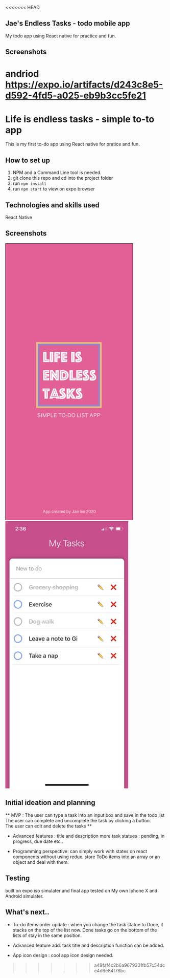 <<<<<<< HEAD
## Jae's Endless Tasks - todo mobile app
My todo app using React native for practice and fun.

## Screenshots


andriod
https://expo.io/artifacts/d243c8e5-d592-4fd5-a025-eb9b3cc5fe21
=======
# Life is endless tasks - simple to-to app
This is my first to-do app using React native for pratice and fun.

## How to set up
1. NPM and a Command Line tool is needed.
2. git clone this repo and cd into the project folder
3. run `npm install` 
4. run `npm start` to view on expo browser

## Technologies and skills used
React Native

## Screenshots
<span style="display:inline;text-align:center">
    <img src="./screenshots/loading.png" width="400">
</span>
<span style="display:inline;text-align:center">
    <img src="./screenshots/list.PNG" width="385">
</span>


## Initial ideation and planning
** MVP : The user can type a task into an input box and save in the todo list<br/> The user can complete and uncomplete the task by clicking a button.<br/> The user can edit and delete the tasks **

* Advanced features : title and description 
more task statues : pending, in progress, due date etc..  

* Programming perspective:
can simply work with states on react components without using redux. 
store ToDo items into an array or an object and deal with them.


##  Testing
built on expo iso simulater and final app tested on My own Iphone X and Android simulater.

## What's next..

* To-do items order update : when you change the task statue to Done, it stacks on the top of the list now. 
Done tasks go on the bottom of the lists of stay in the same position. 

* Advanced feature add: task title and description function can be added.

* App icon design : cool app icon design needed.







>>>>>>> a49faf4c2b6a9679331fb57c54dce4d6e84f78bc



